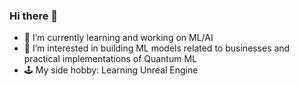 ### Hi there 👋

- 🌱 I’m currently learning and working on ML/AI
- 🔭 I’m interested in building ML models related to businesses and practical implementations of Quantum ML
- 🕹️ My side hobby: Learning Unreal Engine 
